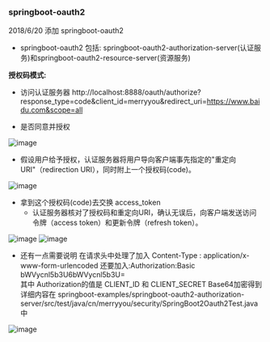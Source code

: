 

### springboot-oauth2

2018/6/20 添加 springboot-oauth2

* springboot-oauth2 包括: springboot-oauth2-authorization-server(认证服务)和springboot-oauth2-resource-server(资源服务)

**授权码模式:** 

* 访问认证服务器 http://localhost:8888/oauth/authorize?response_type=code&client_id=merryyou&redirect_uri=https://www.baidu.com&scope=all

* 是否同意并授权

![image](https://github.com/haoxiaoyong1014/springboot-examples/raw/master/springboot-rabbitmq/src/main/java/com/hxy/rabbitmq/img/v7.jpg)

* 假设用户给予授权，认证服务器将用户导向客户端事先指定的"重定向URI"（redirection URI），同时附上一个授权码(code)。

![image](https://github.com/haoxiaoyong1014/springboot-examples/raw/master/springboot-rabbitmq/src/main/java/com/hxy/rabbitmq/img/v4.jpg)

* 拿到这个授权码(code)去交换 access_token
    * 认证服务器核对了授权码和重定向URI，确认无误后，向客户端发送访问令牌（access token）和更新令牌（refresh token）。
    
![image](https://github.com/haoxiaoyong1014/springboot-examples/raw/master/springboot-rabbitmq/src/main/java/com/hxy/rabbitmq/img/v8.jpg) 
![image](https://github.com/haoxiaoyong1014/springboot-examples/raw/master/springboot-rabbitmq/src/main/java/com/hxy/rabbitmq/img/v9.jpg) 
* 还有一点需要说明 在请求头中处理了加入 Content-Type : application/x-www-form-urlencoded 还要加入:Authorization:Basic bWVycnl5b3U6bWVycnl5b3U=  
 其中 Authorization的值是 CLIENT_ID 和 CLIENT_SECRET Base64加密得到 详细内容在 springboot-examples/springboot-oauth2-authorization-server/src/test/java/cn/merryyou/security/SpringBoot2Oauth2Test.java 中
 
 ![image](https://github.com/haoxiaoyong1014/springboot-examples/raw/master/springboot-rabbitmq/src/main/java/com/hxy/rabbitmq/img/v6.jpg)    




